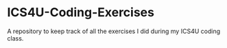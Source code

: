 # ICS4U-Coding-Exercises
A repository to keep track of all the exercises I did during my ICS4U coding class.
